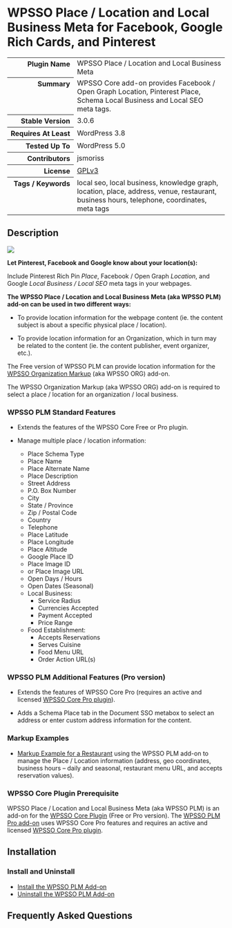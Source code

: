 <h1>WPSSO Place / Location and Local Business Meta for Facebook, Google Rich Cards, and Pinterest</h1>

<table>
<tr><th align="right" valign="top" nowrap>Plugin Name</th><td>WPSSO Place / Location and Local Business Meta</td></tr>
<tr><th align="right" valign="top" nowrap>Summary</th><td>WPSSO Core add-on provides Facebook / Open Graph Location, Pinterest Place, Schema Local Business and Local SEO meta tags.</td></tr>
<tr><th align="right" valign="top" nowrap>Stable Version</th><td>3.0.6</td></tr>
<tr><th align="right" valign="top" nowrap>Requires At Least</th><td>WordPress 3.8</td></tr>
<tr><th align="right" valign="top" nowrap>Tested Up To</th><td>WordPress 5.0</td></tr>
<tr><th align="right" valign="top" nowrap>Contributors</th><td>jsmoriss</td></tr>
<tr><th align="right" valign="top" nowrap>License</th><td><a href="https://www.gnu.org/licenses/gpl.txt">GPLv3</a></td></tr>
<tr><th align="right" valign="top" nowrap>Tags / Keywords</th><td>local seo, local business, knowledge graph, location, place, address, venue, restaurant, business hours, telephone, coordinates, meta tags</td></tr>
</table>

<h2>Description</h2>

<p style="margin:0;"><img class="readme-icon" src="https://surniaulula.github.io/wpsso-plm/assets/icon-256x256.png"></p>

<p><strong>Let Pinterest, Facebook and Google know about your location(s):</strong></p>

<p>Include Pinterest Rich Pin <em>Place</em>, Facebook / Open Graph <em>Location</em>, and Google <em>Local Business / Local SEO</em> meta tags in your webpages.</p>

<p><strong>The WPSSO Place / Location and Local Business Meta (aka WPSSO PLM) add-on can be used in two different ways:</strong></p>

<ul>
<li><p>To provide location information for the webpage content (ie. the content subject is about a specific physical place / location).</p></li>
<li><p>To provide location information for an Organization, which in turn may be related to the content (ie. the content publisher, event organizer, etc.).</p></li>
</ul>

<p>The Free version of WPSSO PLM can provide location information for the <a href="https://wordpress.org/plugins/wpsso-organization/">WPSSO Organization Markup</a> (aka WPSSO ORG) add-on.</p>

<p>The WPSSO Organization Markup (aka WPSSO ORG) add-on is required to select a place / location for an organization / local business.</p>

<h3>WPSSO PLM Standard Features</h3>

<ul>
<li><p>Extends the features of the WPSSO Core Free or Pro plugin.</p></li>
<li><p>Manage multiple place / location information:</p>

<ul>
<li>Place Schema Type</li>
<li>Place Name</li>
<li>Place Alternate Name</li>
<li>Place Description</li>
<li>Street Address</li>
<li>P.O. Box Number</li>
<li>City</li>
<li>State / Province</li>
<li>Zip / Postal Code</li>
<li>Country</li>
<li>Telephone</li>
<li>Place Latitude</li>
<li>Place Longitude</li>
<li>Place Altitude</li>
<li>Google Place ID</li>
<li>Place Image ID</li>
<li>or Place Image URL</li>
<li>Open Days / Hours</li>
<li>Open Dates (Seasonal)</li>
<li>Local Business:

<ul>
<li>Service Radius</li>
<li>Currencies Accepted</li>
<li>Payment Accepted</li>
<li>Price Range</li>
</ul></li>
<li>Food Establishment:

<ul>
<li>Accepts Reservations</li>
<li>Serves Cuisine</li>
<li>Food Menu URL</li>
<li>Order Action URL(s)</li>
</ul></li>
</ul></li>
</ul>

<h3>WPSSO PLM Additional Features (Pro version)</h3>

<ul>
<li><p>Extends the features of WPSSO Core Pro (requires an active and licensed <a href="https://wpsso.com/">WPSSO Core Pro plugin</a>).</p></li>
<li><p>Adds a Schema Place tab in the Document SSO metabox to select an address or enter custom address information for the content.</p></li>
</ul>

<h3>Markup Examples</h3>

<ul>
<li><a href="http://wpsso.com/docs/plugins/wpsso-schema-json-ld/notes/markup-examples/markup-example-for-a-restaurant/">Markup Example for a Restaurant</a> using the WPSSO PLM add-on to manage the Place / Location information (address, geo coordinates, business hours – daily and seasonal, restaurant menu URL, and accepts reservation values).</li>
</ul>

<h3>WPSSO Core Plugin Prerequisite</h3>

<p>WPSSO Place / Location and Local Business Meta (aka WPSSO PLM) is an add-on for the <a href="https://wordpress.org/plugins/wpsso/">WPSSO Core Plugin</a> (Free or Pro version). The <a href="https://wpsso.com/extend/plugins/wpsso-plm/">WPSSO PLM Pro add-on</a> uses WPSSO Core Pro features and requires an active and licensed <a href="https://wpsso.com/">WPSSO Core Pro plugin</a>.</p>


<h2>Installation</h2>

<h3 class="top">Install and Uninstall</h3>

<ul>
<li><a href="https://wpsso.com/docs/plugins/wpsso-plm/installation/install-the-plugin/">Install the WPSSO PLM Add-on</a></li>
<li><a href="https://wpsso.com/docs/plugins/wpsso-plm/installation/uninstall-the-plugin/">Uninstall the WPSSO PLM Add-on</a></li>
</ul>


<h2>Frequently Asked Questions</h2>




